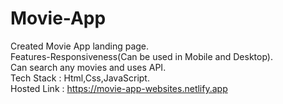 # Movie-App                                                                                                                                                               
Created Movie App landing page.                                                                                                                                           
Features-Responsiveness(Can be used in Mobile and Desktop).                                                                                                               
Can search any movies and uses API.                                                                                                                                       
Tech Stack : Html,Css,JavaScript.                                                                                                                                         
Hosted Link : https://movie-app-websites.netlify.app
